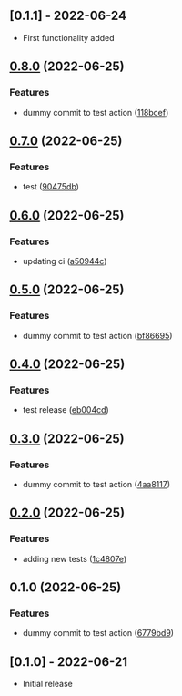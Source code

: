 ## [0.1.1] - 2022-06-24

- First functionality added

## [0.8.0](https://www.github.com/TimHi/Compelementary-Color/compare/v0.7.0...v0.8.0) (2022-06-25)


### Features

* dummy commit to test action ([118bcef](https://www.github.com/TimHi/Compelementary-Color/commit/118bcef01b36ed27610a9f1157fb796edfa53791))

## [0.7.0](https://www.github.com/TimHi/Compelementary-Color/compare/v0.6.0...v0.7.0) (2022-06-25)


### Features

* test ([90475db](https://www.github.com/TimHi/Compelementary-Color/commit/90475db7a6b65740e69d02004b058531aa86497c))

## [0.6.0](https://www.github.com/TimHi/Compelementary-Color/compare/v0.5.0...v0.6.0) (2022-06-25)


### Features

* updating ci ([a50944c](https://www.github.com/TimHi/Compelementary-Color/commit/a50944c43d0dc3d3f996557b325a96ce17920aba))

## [0.5.0](https://www.github.com/TimHi/Compelementary-Color/compare/v0.4.0...v0.5.0) (2022-06-25)


### Features

* dummy commit to test action ([bf86695](https://www.github.com/TimHi/Compelementary-Color/commit/bf8669576ce8bb18f423d5d840353cee657a1fdd))

## [0.4.0](https://www.github.com/TimHi/Compelementary-Color/compare/v0.3.0...v0.4.0) (2022-06-25)


### Features

* test release ([eb004cd](https://www.github.com/TimHi/Compelementary-Color/commit/eb004cd523dbed9bf20d2b2d33eb0f4e1410771c))

## [0.3.0](https://www.github.com/TimHi/Compelementary-Color/compare/v0.2.0...v0.3.0) (2022-06-25)


### Features

* dummy commit to test action ([4aa8117](https://www.github.com/TimHi/Compelementary-Color/commit/4aa81179154c56334191525e4dccb5ca054ea440))

## [0.2.0](https://www.github.com/TimHi/Compelementary-Color/compare/v0.1.0...v0.2.0) (2022-06-25)


### Features

* adding new tests ([1c4807e](https://www.github.com/TimHi/Compelementary-Color/commit/1c4807e2a762d084bd0e089c0b09c31b2854b2b1))

## 0.1.0 (2022-06-25)


### Features

* dummy commit to test action ([6779bd9](https://www.github.com/TimHi/Compelementary-Color/commit/6779bd92d9621a8ba1a63e1868ae4f9f82fab89a))

## [0.1.0] - 2022-06-21

- Initial release
